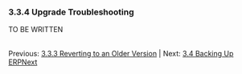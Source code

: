 ### 3.3.4 Upgrade Troubleshooting

TO BE WRITTEN<br /><br />

Previous: [3.3.3 Reverting to an Older Version](revert "Reverting to an Older Version") | Next: [3.4 Backing Up ERPNext](backup "Backing Up ERPNext")
